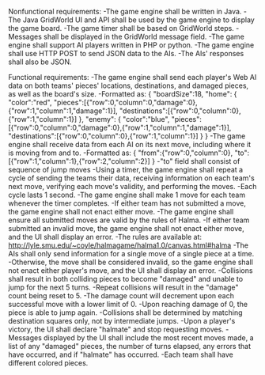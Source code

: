 Nonfunctional requirements:
-The game engine shall be written in Java.
-The Java GridWorld UI and API shall be used by the game engine to display the game board.
-The game timer shall be based on GridWorld steps.
-Messages shall be displayed in the GridWorld message field.
-The game engine shall support AI players written in PHP or python.
-The game engine shall use HTTP POST to send JSON data to the AIs.
-The AIs' responses shall also be JSON.


Functional requirements:
-The game engine shall send each player's Web AI data on both teams' pieces' locations, destinations, and damaged pieces, as well as the board's size.
  -Formatted as:
  {
    "boardSize":18,
    "home":
    {
      "color":"red",
      "pieces":[{"row":0,"column":0,"damage":0},{"row":1,"column":1,"damage":1}],
      "destinations":[{"row":0,"column":0},{"row":1,"column":1}]
    },
    "enemy":
    {
      "color":"blue",
      "pieces":[{"row":0,"column":0,"damage":0},{"row":1,"column":1,"damage":1}],
      "destinations":[{"row":0,"column":0},{"row":1,"column":1}]
    }
  }
-The game engine shall receive data from each AI on its next move, including where it is moving from and to.
  -Formatted as:
  {
    "from":{"row":0,"column":0},
    "to":[{"row":1,"column":1},{"row":2,"column":2}]
  }
  -"to" field shall consist of sequence of jump moves
-Using a timer, the game engine shall repeat a cycle of sending the teams their data, receiving information on each team's next move, verifying each move's validity, and performing the moves.
  -Each cycle lasts 1 second.
-The game engine shall make 1 move for each team whenever the timer completes.
	-If either team has not submitted a move, the game engine shall not enact either move.
-The game engine shall ensure all submitted moves are valid by the rules of Halma.
	-If either team submitted an invalid move, the game engine shall not enact either move, and the UI shall display an error.
  -The rules are available at: http://lyle.smu.edu/~coyle/halmagame/halma1.0/canvas.html#halma
-The AIs shall only send information for a single move of a single piece at a time.
  -Otherwise, the move shall be considered invalid, so the game engine shall not enact either player's move, and the UI shall display an error.
-Collisions shall result in both colliding pieces to become "damaged" and unable to jump for the next 5 turns.
-Repeat collisions will result in the "damage" count being reset to 5.
-The damage count will decrement upon each successful move with a lower limit of 0.
  -Upon reaching damage of 0, the piece is able to jump again.
-Collisions shall be determined by matching destination squares only, not by intermediate jumps.
-Upon a player's victory, the UI shall declare "halmate" and stop requesting moves.
-Messages displayed by the UI shall include the most recent moves made, a list of any "damaged" pieces, the number of turns elapsed, any errors that have occurred, and if "halmate" has occurred.
-Each team shall have different colored pieces.
